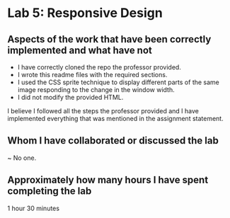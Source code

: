 # Lab 5: Responsive Design

## Aspects of the work that have been correctly implemented and what have not

- I have correctly cloned the repo the professor provided.
- I wrote this readme files with the required sections.
- I used the CSS sprite technique to display different parts of the same image responding to the change in the window width.
- I did not modify the provided HTML.

I believe I followed all the steps the professor provided and I have implemented everything that was mentioned in the assignment statement.

## Whom I have collaborated or discussed the lab
~ No one.

## Approximately how many hours I have spent completing the lab
1 hour 30 minutes

